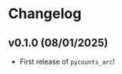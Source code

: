 # Changelog

<!--next-version-placeholder-->

## v0.1.0 (08/01/2025)

- First release of `pycounts_arc`!